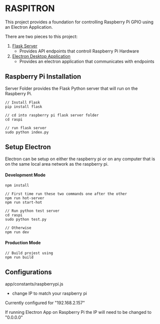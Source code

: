 # RASPITRON

This project provides a foundation for controlling Raspberry Pi GPIO using an Electron Application.

There are two pieces to this project:

1. [Flask Server](http://flask.pocoo.org/)
    - Provides API endpoints that controll Raspberry Pi Hardware
2. [Electron Desktop Application](http://electron.atom.io/)
    - Provides an electron application that communicates with endpoints


## Raspberry Pi Installation

Server Folder provides the Flask Python server that will run on the Raspberry Pi.

```
// Install Flask
pip install flask

// cd into raspberry pi flask server folder
cd raspi

// run flask server
sudo python index.py
```

## Setup Electron

Electron can be setup on either the raspberry pi or on any computer that is on the same local area network as the raspberry pi.


#### Development Mode
```
npm install

// First time run these two commands one after the other
npm run hot-server
npm run start-hot

// Run python test server
cd raspi
sudo python test.py

// Otherwise
npm run dev
```

#### Production Mode

```
// Build projest using
npm run build
```

## Configurations

app/constants/raspberrypi.js
- change IP to match your raspberry pi

Currently configured for "192.168.2.157"

If running Electron App on Raspberry Pi the IP will need to be changed to "0.0.0.0"
